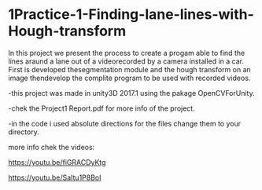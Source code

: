 # 1Practice-1-Finding-lane-lines-with-Hough-transform
In  this  project we  present  the  process  to  create  a progam able to  find  the  lines  araund  a  lane  out  of  a  videorecorded  by  a  camera  installed  in  a  car.  First  is  developed  thesegmentation module and the hough transform on an image thendevelop the complite program to be used with recorded videos.

-this project was made in unity3D 2017.1 using the pakage OpenCVForUnity.

-chek the Project1 Report.pdf for more info of the project.

-in the code i used absolute directions for the files change them to your directory.

more info chek the videos:

https://youtu.be/fiGRACDyKtg

https://youtu.be/SaItu1P8BoI
